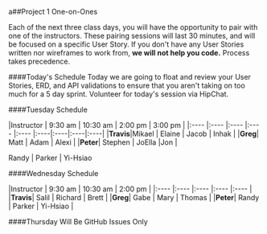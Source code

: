 a##Project 1 One-on-Ones

Each of the next three class days, you will have the opportunity to pair with one of the instructors. These pairing sessions will last 30 minutes, and will be focused on a specific User Story. If you don't have any User Stories written nor wireframes to work from, __we will not help you code.__ Process takes precedence.

####Today's Schedule
Today we are going to float and review your User Stories, ERD, and API validations to ensure that you aren't taking on too much for a 5 day sprint. Volunteer for today's session via HipChat.

####Tuesday Schedule

|Instructor | 9:30 am | 10:30 am | 2:00 pm |  3:00 pm |
|:----    |:----  |:----  |:----  |:---- |:----|:----|:----|:----|
|__Travis__|Mikael | Elaine | Jacob | Inhak |
|__Greg__| Matt | Adam | Alexi |
|__Peter__| Stephen | JoElla |Jon |

Randy | Parker | Yi-Hsiao

####Wednesday Schedule

|Instructor | 9:30 am | 10:30 am | 2:00 pm |
|:----    |:----  |:----  |:----  |:---- |
|__Travis__| Salil | Richard | Brett |
|__Greg__| Gabe | Mary | Thomas |
|__Peter__| Randy | Parker | Yi-Hsiao |

####Thursday Will Be GitHub Issues Only

